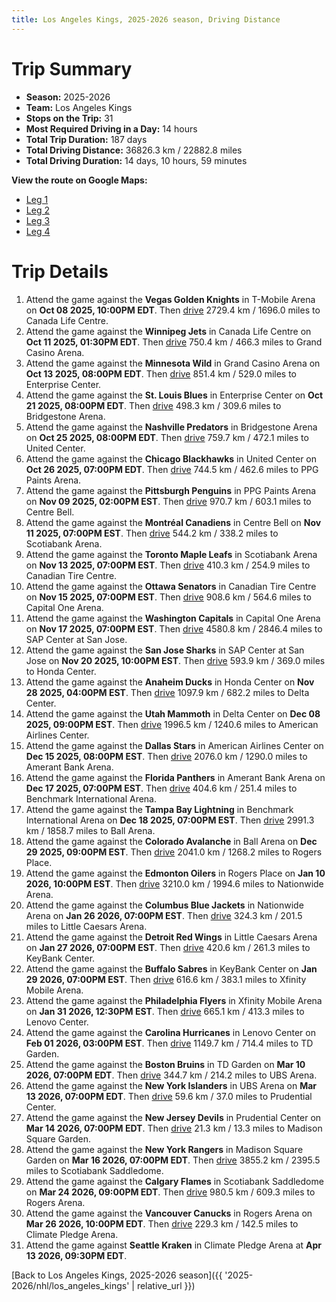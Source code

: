 ```yaml
---
title: Los Angeles Kings, 2025-2026 season, Driving Distance
---
```


# Trip Summary
- **Season:** 2025-2026
- **Team:** Los Angeles Kings
- **Stops on the Trip:** 31
- **Most Required Driving in a Day:** 14 hours
- **Total Trip Duration:** 187 days
- **Total Driving Distance:** 36826.3 km / 22882.8 miles
- **Total Driving Duration:** 14 days, 10 hours, 59 minutes

**View the route on Google Maps:**
- [Leg 1](https://www.google.com/maps/dir/T-Mobile+Arena+Vegas/Canada+Life+Centre+Winnipeg/Grand+Casino+Arena+Minnesota/Enterprise+Center+St.+Louis/Bridgestone+Arena+Nashville/United+Center+Chicago/PPG+Paints+Arena+Pittsburgh/Centre+Bell+Montréal/Scotiabank+Arena+Toronto/Canadian+Tire+Centre+Ottawa)
- [Leg 2](https://www.google.com/maps/dir/Canadian+Tire+Centre+Ottawa/Capital+One+Arena+Washington/SAP+Center+at+San+Jose+San+Jose/Honda+Center+Anaheim/Delta+Center+Utah/American+Airlines+Center+Dallas/Amerant+Bank+Arena+Florida/Benchmark+International+Arena+Tampa+Bay/Ball+Arena+Colorado/Rogers+Place+Edmonton)
- [Leg 3](https://www.google.com/maps/dir/Rogers+Place+Edmonton/Nationwide+Arena+Columbus/Little+Caesars+Arena+Detroit/KeyBank+Center+Buffalo/Xfinity+Mobile+Arena+Philadelphia/Lenovo+Center+Carolina/TD+Garden+Boston/UBS+Arena+New+York/Prudential+Center+New+Jersey/Madison+Square+Garden+New+York)
- [Leg 4](https://www.google.com/maps/dir/Madison+Square+Garden+New+York/Scotiabank+Saddledome+Calgary/Rogers+Arena+Vancouver/Climate+Pledge+Arena+Seattle)

# Trip Details
1. Attend the game against the **Vegas Golden Knights** in T-Mobile Arena on **Oct 08 2025, 10:00PM EDT**. Then [drive](https://www.google.com/maps/dir/T-Mobile+Arena+Vegas/Canada+Life+Centre+Winnipeg) 2729.4 km / 1696.0 miles to Canada Life Centre.
2. Attend the game against the **Winnipeg Jets** in Canada Life Centre on **Oct 11 2025, 01:30PM EDT**. Then [drive](https://www.google.com/maps/dir/Canada+Life+Centre+Winnipeg/Grand+Casino+Arena+Minnesota) 750.4 km / 466.3 miles to Grand Casino Arena.
3. Attend the game against the **Minnesota Wild** in Grand Casino Arena on **Oct 13 2025, 08:00PM EDT**. Then [drive](https://www.google.com/maps/dir/Grand+Casino+Arena+Minnesota/Enterprise+Center+St.+Louis) 851.4 km / 529.0 miles to Enterprise Center.
4. Attend the game against the **St. Louis Blues** in Enterprise Center on **Oct 21 2025, 08:00PM EDT**. Then [drive](https://www.google.com/maps/dir/Enterprise+Center+St.+Louis/Bridgestone+Arena+Nashville) 498.3 km / 309.6 miles to Bridgestone Arena.
5. Attend the game against the **Nashville Predators** in Bridgestone Arena on **Oct 25 2025, 08:00PM EDT**. Then [drive](https://www.google.com/maps/dir/Bridgestone+Arena+Nashville/United+Center+Chicago) 759.7 km / 472.1 miles to United Center.
6. Attend the game against the **Chicago Blackhawks** in United Center on **Oct 26 2025, 07:00PM EDT**. Then [drive](https://www.google.com/maps/dir/United+Center+Chicago/PPG+Paints+Arena+Pittsburgh) 744.5 km / 462.6 miles to PPG Paints Arena.
7. Attend the game against the **Pittsburgh Penguins** in PPG Paints Arena on **Nov 09 2025, 02:00PM EST**. Then [drive](https://www.google.com/maps/dir/PPG+Paints+Arena+Pittsburgh/Centre+Bell+Montréal) 970.7 km / 603.1 miles to Centre Bell.
8. Attend the game against the **Montréal Canadiens** in Centre Bell on **Nov 11 2025, 07:00PM EST**. Then [drive](https://www.google.com/maps/dir/Centre+Bell+Montréal/Scotiabank+Arena+Toronto) 544.2 km / 338.2 miles to Scotiabank Arena.
9. Attend the game against the **Toronto Maple Leafs** in Scotiabank Arena on **Nov 13 2025, 07:00PM EST**. Then [drive](https://www.google.com/maps/dir/Scotiabank+Arena+Toronto/Canadian+Tire+Centre+Ottawa) 410.3 km / 254.9 miles to Canadian Tire Centre.
10. Attend the game against the **Ottawa Senators** in Canadian Tire Centre on **Nov 15 2025, 07:00PM EST**. Then [drive](https://www.google.com/maps/dir/Canadian+Tire+Centre+Ottawa/Capital+One+Arena+Washington) 908.6 km / 564.6 miles to Capital One Arena.
11. Attend the game against the **Washington Capitals** in Capital One Arena on **Nov 17 2025, 07:00PM EST**. Then [drive](https://www.google.com/maps/dir/Capital+One+Arena+Washington/SAP+Center+at+San+Jose+San+Jose) 4580.8 km / 2846.4 miles to SAP Center at San Jose.
12. Attend the game against the **San Jose Sharks** in SAP Center at San Jose on **Nov 20 2025, 10:00PM EST**. Then [drive](https://www.google.com/maps/dir/SAP+Center+at+San+Jose+San+Jose/Honda+Center+Anaheim) 593.9 km / 369.0 miles to Honda Center.
13. Attend the game against the **Anaheim Ducks** in Honda Center on **Nov 28 2025, 04:00PM EST**. Then [drive](https://www.google.com/maps/dir/Honda+Center+Anaheim/Delta+Center+Utah) 1097.9 km / 682.2 miles to Delta Center.
14. Attend the game against the **Utah Mammoth** in Delta Center on **Dec 08 2025, 09:00PM EST**. Then [drive](https://www.google.com/maps/dir/Delta+Center+Utah/American+Airlines+Center+Dallas) 1996.5 km / 1240.6 miles to American Airlines Center.
15. Attend the game against the **Dallas Stars** in American Airlines Center on **Dec 15 2025, 08:00PM EST**. Then [drive](https://www.google.com/maps/dir/American+Airlines+Center+Dallas/Amerant+Bank+Arena+Florida) 2076.0 km / 1290.0 miles to Amerant Bank Arena.
16. Attend the game against the **Florida Panthers** in Amerant Bank Arena on **Dec 17 2025, 07:00PM EST**. Then [drive](https://www.google.com/maps/dir/Amerant+Bank+Arena+Florida/Benchmark+International+Arena+Tampa+Bay) 404.6 km / 251.4 miles to Benchmark International Arena.
17. Attend the game against the **Tampa Bay Lightning** in Benchmark International Arena on **Dec 18 2025, 07:00PM EST**. Then [drive](https://www.google.com/maps/dir/Benchmark+International+Arena+Tampa+Bay/Ball+Arena+Colorado) 2991.3 km / 1858.7 miles to Ball Arena.
18. Attend the game against the **Colorado Avalanche** in Ball Arena on **Dec 29 2025, 09:00PM EST**. Then [drive](https://www.google.com/maps/dir/Ball+Arena+Colorado/Rogers+Place+Edmonton) 2041.0 km / 1268.2 miles to Rogers Place.
19. Attend the game against the **Edmonton Oilers** in Rogers Place on **Jan 10 2026, 10:00PM EST**. Then [drive](https://www.google.com/maps/dir/Rogers+Place+Edmonton/Nationwide+Arena+Columbus) 3210.0 km / 1994.6 miles to Nationwide Arena.
20. Attend the game against the **Columbus Blue Jackets** in Nationwide Arena on **Jan 26 2026, 07:00PM EST**. Then [drive](https://www.google.com/maps/dir/Nationwide+Arena+Columbus/Little+Caesars+Arena+Detroit) 324.3 km / 201.5 miles to Little Caesars Arena.
21. Attend the game against the **Detroit Red Wings** in Little Caesars Arena on **Jan 27 2026, 07:00PM EST**. Then [drive](https://www.google.com/maps/dir/Little+Caesars+Arena+Detroit/KeyBank+Center+Buffalo) 420.6 km / 261.3 miles to KeyBank Center.
22. Attend the game against the **Buffalo Sabres** in KeyBank Center on **Jan 29 2026, 07:00PM EST**. Then [drive](https://www.google.com/maps/dir/KeyBank+Center+Buffalo/Xfinity+Mobile+Arena+Philadelphia) 616.6 km / 383.1 miles to Xfinity Mobile Arena.
23. Attend the game against the **Philadelphia Flyers** in Xfinity Mobile Arena on **Jan 31 2026, 12:30PM EST**. Then [drive](https://www.google.com/maps/dir/Xfinity+Mobile+Arena+Philadelphia/Lenovo+Center+Carolina) 665.1 km / 413.3 miles to Lenovo Center.
24. Attend the game against the **Carolina Hurricanes** in Lenovo Center on **Feb 01 2026, 03:00PM EST**. Then [drive](https://www.google.com/maps/dir/Lenovo+Center+Carolina/TD+Garden+Boston) 1149.7 km / 714.4 miles to TD Garden.
25. Attend the game against the **Boston Bruins** in TD Garden on **Mar 10 2026, 07:00PM EDT**. Then [drive](https://www.google.com/maps/dir/TD+Garden+Boston/UBS+Arena+New+York) 344.7 km / 214.2 miles to UBS Arena.
26. Attend the game against the **New York Islanders** in UBS Arena on **Mar 13 2026, 07:00PM EDT**. Then [drive](https://www.google.com/maps/dir/UBS+Arena+New+York/Prudential+Center+New+Jersey) 59.6 km / 37.0 miles to Prudential Center.
27. Attend the game against the **New Jersey Devils** in Prudential Center on **Mar 14 2026, 07:00PM EDT**. Then [drive](https://www.google.com/maps/dir/Prudential+Center+New+Jersey/Madison+Square+Garden+New+York) 21.3 km / 13.3 miles to Madison Square Garden.
28. Attend the game against the **New York Rangers** in Madison Square Garden on **Mar 16 2026, 07:00PM EDT**. Then [drive](https://www.google.com/maps/dir/Madison+Square+Garden+New+York/Scotiabank+Saddledome+Calgary) 3855.2 km / 2395.5 miles to Scotiabank Saddledome.
29. Attend the game against the **Calgary Flames** in Scotiabank Saddledome on **Mar 24 2026, 09:00PM EDT**. Then [drive](https://www.google.com/maps/dir/Scotiabank+Saddledome+Calgary/Rogers+Arena+Vancouver) 980.5 km / 609.3 miles to Rogers Arena.
30. Attend the game against the **Vancouver Canucks** in Rogers Arena on **Mar 26 2026, 10:00PM EDT**. Then [drive](https://www.google.com/maps/dir/Rogers+Arena+Vancouver/Climate+Pledge+Arena+Seattle) 229.3 km / 142.5 miles to Climate Pledge Arena.
31. Attend the game against **Seattle Kraken** in Climate Pledge Arena at **Apr 13 2026, 09:30PM EDT**.

[Back to Los Angeles Kings, 2025-2026 season]({{ '2025-2026/nhl/los_angeles_kings' | relative_url }})
